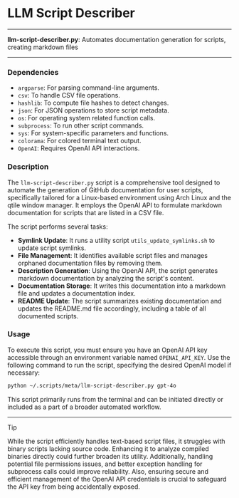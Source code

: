 # LLM Script Describer

---

**llm-script-describer.py**: Automates documentation generation for scripts, creating markdown files

---

### Dependencies

- `argparse`: For parsing command-line arguments.
- `csv`: To handle CSV file operations.
- `hashlib`: To compute file hashes to detect changes.
- `json`: For JSON operations to store script metadata.
- `os`: For operating system related function calls.
- `subprocess`: To run other script commands.
- `sys`: For system-specific parameters and functions.
- `colorama`: For colored terminal text output.
- `OpenAI`: Requires OpenAI API interactions.

### Description

The `llm-script-describer.py` script is a comprehensive tool designed to automate the generation of GitHub documentation for user scripts, specifically tailored for a Linux-based environment using Arch Linux and the qtile window manager. It employs the OpenAI API to formulate markdown documentation for scripts that are listed in a CSV file.

The script performs several tasks:
- **Symlink Update**: It runs a utility script `utils_update_symlinks.sh` to update script symlinks.
- **File Management**: It identifies available script files and manages orphaned documentation files by removing them.
- **Description Generation**: Using the OpenAI API, the script generates markdown documentation by analyzing the script's content.
- **Documentation Storage**: It writes this documentation into a markdown file and updates a documentation index.
- **README Update**: The script summarizes existing documentation and updates the README.md file accordingly, including a table of all documented scripts.

### Usage

To execute this script, you must ensure you have an OpenAI API key accessible through an environment variable named `OPENAI_API_KEY`. Use the following command to run the script, specifying the desired OpenAI model if necessary:

```sh
python ~/.scripts/meta/llm-script-describer.py gpt-4o
```

This script primarily runs from the terminal and can be initiated directly or included as a part of a broader automated workflow. 

---

> [!TIP]
> While the script efficiently handles text-based script files, it struggles with binary scripts lacking source code. Enhancing it to analyze compiled binaries directly could further broaden its utility. Additionally, handling potential file permissions issues, and better exception handling for subprocess calls could improve reliability. Also, ensuring secure and efficient management of the OpenAI API credentials is crucial to safeguard the API key from being accidentally exposed.